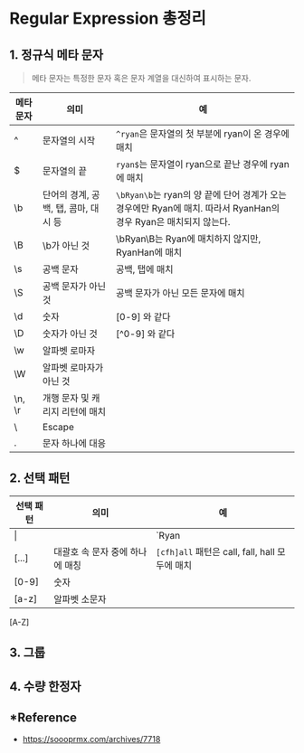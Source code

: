 # Regular Expression 총정리

## 1. 정규식 메타 문자
>메타 문자는 특정한 문자 혹은 문자 계열을 대신하여 표시하는 문자.

메타 문자 | 의미 | 예
---- | ---- | ----
^ | 문자열의 시작 | `^ryan`은 문자열의 첫 부분에 ryan이 온 경우에 매치
$ | 문자열의 끝 | `ryan$`는 문자열이 ryan으로 끝난 경우에 ryan에 매치
\b | 단어의 경계, 공백, 탭, 콤마, 대시 등 | `\bRyan\b`는 ryan의 양 끝에 단어 경계가 오는 경우에만 Ryan에 매치. 따라서 RyanHan의 경우 Ryan은 매치되지 않는다.
\B | \b가 아닌 것 | \bRyan\B는 Ryan에 매치하지 않지만, RyanHan에 매치
\s | 공백 문자 | 공백, 탭에 매치
\S | 공백 문자가 아닌 것 | 공백 문자가 아닌 모든 문자에 매치
\d | 숫자 | [0-9] 와 같다
\D | 숫자가 아닌 것 | [^0-9] 와 같다
\w | 알파벳 로마자 |
\W | 알파벳 로마자가 아닌 것 |
\n, \r | 개행 문자 및 캐리지 리턴에 매치 |
\ | Escape |
. | 문자 하나에 대응 |

## 2. 선택 패턴
선택 패턴 | 의미 | 예
---- | ---- | ----
\| | | `Ryan|Emily` 라고 쓰면 Ryan과 Emily 모두에게 매칭
[...] | 대괄호 속 문자 중에 하나에 매칭 | `[cfh]all` 패턴은 call, fall, hall 모두에 매치
[0-9] | 숫자 |
[a-z] | 알파벳 소문자 |
[A-Z]
## 3. 그룹

## 4. 수량 한정자


## *Reference
- https://soooprmx.com/archives/7718

